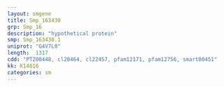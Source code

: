```yaml
---
layout: smgene
title: Smp_163430
grp: Smp_16
description: "hypothetical protein"
smp: Smp_163430.1
uniprot: "G4V7L0"
length:  1317
cdd: "PTZ00448, cl20464, cl22457, pfam12171, pfam12756, smart00451"
kk: K14816
categories: sm
---
```

